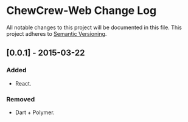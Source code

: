 # ChewCrew-Web Change Log
All notable changes to this project will be documented in this file.
This project adheres to [Semantic Versioning](http://semver.org/).

## [0.0.1] - 2015-03-22
### Added
- React.

### Removed
- Dart + Polymer.